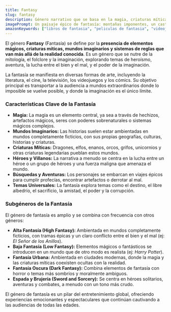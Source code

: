 ```yaml
---
title: Fantasy
slug: fantasy
description: Género narrativo que se basa en la magia, criaturas míticas y mundos imaginarios. La fantasía explora temas de heroísmo, aventura y la lucha entre el bien y el mal.
imagePrompt: Un paisaje épico de fantasía: montañas imponentes, un castillo majestuoso en la distancia, un bosque encantado y criaturas míticas como dragones o grifos volando en el cielo. La iluminación es mágica y evoca un sentido de maravilla y aventura.
amazonKeywords: ["libros de fantasia", "peliculas de fantasia", "videojuegos de fantasia", "alta fantasia", "fantasia epica"]
---
```


El género **Fantasy** (Fantasía) se define por la **presencia de elementos mágicos, criaturas míticas, mundos imaginarios y sistemas de reglas que van más allá de la realidad conocida**. Es un género que se nutre de la mitología, el folclore y la imaginación, explorando temas de heroísmo, aventura, la lucha entre el bien y el mal, y el poder de la imaginación.

La fantasía se manifiesta en diversas formas de arte, incluyendo la literatura, el cine, la televisión, los videojuegos y los cómics. Su objetivo principal es transportar a la audiencia a mundos extraordinarios donde lo imposible se vuelve posible, y donde la imaginación es el único límite.

### Características Clave de la Fantasía

*   **Magia:** La magia es un elemento central, ya sea a través de hechizos, artefactos mágicos, seres con poderes sobrenaturales o sistemas mágicos complejos.
*   **Mundos Imaginarios:** Las historias suelen estar ambientadas en mundos completamente ficticios, con sus propias geografías, culturas, historias y criaturas.
*   **Criaturas Míticas:** Dragones, elfos, enanos, orcos, grifos, unicornios y otras criaturas legendarias pueblan estos mundos.
*   **Héroes y Villanos:** La narrativa a menudo se centra en la lucha entre un héroe o un grupo de héroes y una fuerza maligna que amenaza el mundo.
*   **Búsquedas y Aventuras:** Los personajes se embarcan en viajes épicos para cumplir profecías, encontrar artefactos o derrotar al mal.
*   **Temas Universales:** La fantasía explora temas como el destino, el libre albedrío, el sacrificio, la amistad, el poder y la corrupción.

### Subgéneros de la Fantasía

El género de fantasía es amplio y se combina con frecuencia con otros géneros:

*   **Alta Fantasía (High Fantasy):** Ambientada en mundos completamente ficticios, con tramas épicas y un claro conflicto entre el bien y el mal (ej: *El Señor de los Anillos*).
*   **Baja Fantasía (Low Fantasy):** Elementos mágicos o fantásticos se introducen en un mundo que de otro modo es realista (ej: *Harry Potter*).
*   **Fantasía Urbana:** Ambientada en ciudades modernas, donde la magia y las criaturas míticas coexisten ocultas con la realidad.
*   **Fantasía Oscura (Dark Fantasy):** Combina elementos de fantasía con horror o temas más sombríos y moralmente ambiguos.
*   **Espada y Brujería (Sword and Sorcery):** Se centra en héroes solitarios, aventuras y combates, a menudo con un tono más crudo.

El género de fantasía es un pilar del entretenimiento global, ofreciendo experiencias emocionantes y espectaculares que continúan cautivando a las audiencias de todas las edades.
